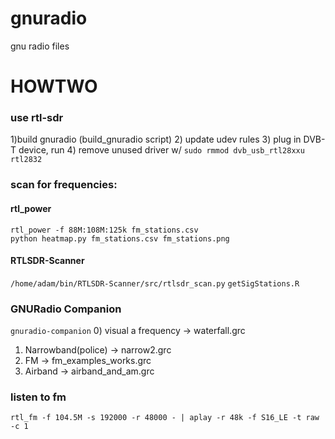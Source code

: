 # gnuradio
gnu radio files


# HOWTWO
### use rtl-sdr
1)build gnuradio (build_gnuradio script)
2) update udev rules
3) plug in DVB-T device, run 
4) remove unused driver w/ `sudo rmmod dvb_usb_rtl28xxu rtl2832`

### scan for frequencies:
#### rtl_power
```rtl_power -f 88M:108M:125k fm_stations.csv```    
```python heatmap.py fm_stations.csv fm_stations.png```
#### RTLSDR-Scanner
```/home/adam/bin/RTLSDR-Scanner/src/rtlsdr_scan.py```
```getSigStations.R```

### GNURadio Companion
```gnuradio-companion```
0) visual a frequency -> waterfall.grc
1) Narrowband(police) -> narrow2.grc
2) FM                 -> fm_examples_works.grc
3) Airband            -> airband_and_am.grc



### listen to fm
`rtl_fm -f 104.5M -s 192000 -r 48000 - | aplay -r 48k -f S16_LE -t raw -c 1`


